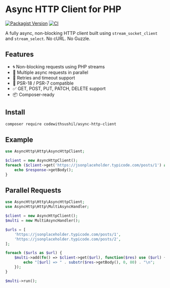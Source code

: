 # Async HTTP Client for PHP

[![Packagist Version](https://img.shields.io/packagist/v/codewithsushil/async-http-client.svg)](https://packagist.org/packages/codewithsushil/async-http-client)
[![CI](https://github.com/codewithsushil/async-http-client/actions/workflows/ci.yml/badge.svg)](https://github.com/codewithsushil/async-http-client/actions)

A fully async, non-blocking HTTP client built using `stream_socket_client` and `stream_select`. No cURL. No Guzzle.

## Features

- 🌀 Non-blocking requests using PHP streams
- 🔁 Multiple async requests in parallel
- 🔄 Retries and timeout support
- 🧩 PSR-18 / PSR-7 compatible
- ✅ GET, POST, PUT, PATCH, DELETE support
- 📦 Composer-ready

## Install

```bash
composer require codewithsushil/async-http-client
```

## Example

```php
use AsyncHttp\Http\AsyncHttpClient;

$client = new AsyncHttpClient();
foreach ($client->get('https://jsonplaceholder.typicode.com/posts/1') as $response) {
    echo $response->getBody();
}
```

## Parallel Requests

```php
use AsyncHttp\Http\AsyncHttpClient;
use AsyncHttp\Http\MultiAsyncHandler;

$client = new AsyncHttpClient();
$multi = new MultiAsyncHandler();

$urls = [
    'https://jsonplaceholder.typicode.com/posts/1',
    'https://jsonplaceholder.typicode.com/posts/2',
];

foreach ($urls as $url) {
    $multi->add(fn() => $client->get($url), function($res) use ($url) {
        echo "[$url] => " . substr($res->getBody(), 0, 80) . "\n";
    });
}

$multi->run();
```